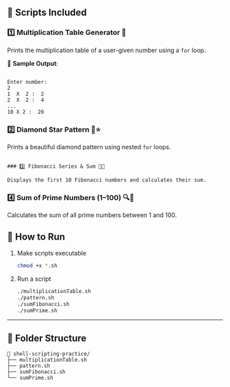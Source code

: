 ## 📜 Scripts Included

### 1️⃣ Multiplication Table Generator 🧮

Prints the multiplication table of a user-given number using a `for` loop.

🧾 **Sample Output**:
```

Enter number:
2
1  X  2 :  2
2  X  2 :  4
...
10 X 2 :  20

```

### 2️⃣ Diamond Star Pattern 🔺⭐

Prints a beautiful diamond pattern using nested `for` loops.

```

### 3️⃣ Fibonacci Series & Sum 🔢➕

Displays the first 10 Fibonacci numbers and calculates their sum.

```

### 4️⃣ Sum of Prime Numbers (1–100) 🔍🔢

Calculates the sum of all prime numbers between 1 and 100.

## 🚀 How to Run

1. Make scripts executable

   ```bash
   chmod +x *.sh
   ```

2. Run a script

   ```bash
   ./multiplicationTable.sh
   ./pattern.sh
   ./sumFibonacci.sh
   ./sumPrime.sh
   ```

---

## 📂 Folder Structure

```
📁 shell-scripting-practice/
├── multiplicationTable.sh
├── pattern.sh
├── sumFibonacci.sh
└── sumPrime.sh
```

